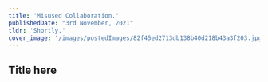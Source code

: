 ```yaml
---
title: 'Misused Collaboration.'
publishedDate: "3rd November, 2021"
tldr: 'Shortly.'
cover_image: '/images/postedImages/82f45ed2713db138b40d218b43a3f203.jpg'
---
```


## Title here